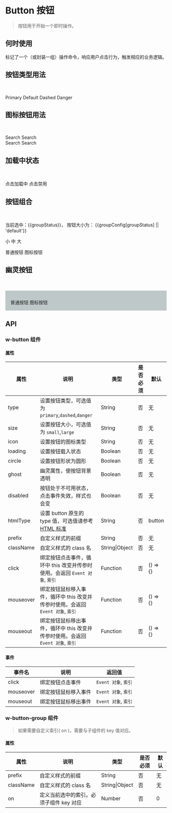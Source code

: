 # Button 按钮
> 按钮用于开始一个即时操作。

## 何时使用

标记了一个（或封装一组）操作命令，响应用户点击行为，触发相应的业务逻辑。

## 按钮类型用法

<br>

<p>
<w-button prefix="demo" type="primary">Primary</w-button>
<w-button prefix="demo">Default</w-button>
<w-button prefix="demo" type="dashed">Dashed</w-button>
<w-button prefix="demo" type="danger">Danger</w-button>
</p>

## 图标按钮用法

<br>

<p>
  <w-button prefix="demo" type="primary" circle icon="loading3" />
  <w-button prefix="demo" type="primary" icon="loading3">Search</w-button>
  <w-button prefix="demo" circle icon="loading3" />
  <w-button prefix="demo" icon="loading3">Search</w-button>
  <br />
  <w-button prefix="demo" type="danger" circle icon="loading3" />
  <w-button prefix="demo" type="danger" icon="loading3">Search</w-button>
  <w-button prefix="demo" type="dashed" circle icon="loading3" />
  <w-button prefix="demo" type="dashed" icon="loading3">Search</w-button>
</p>


## 加载中状态

<br>

<p>
  <w-button prefix="demo" :size="groupConfig[groupStatus]" :loading="loadStatus" @click="changeLoadStatus">点击加载中</w-button>
  <w-button prefix="demo" :size="groupConfig[groupStatus]" :disabled="disableStatus" @click="changeDisableStatus">点击禁用</w-button>
</p>

## 按钮组合

<br>

<p>当前选中：{{groupStatus}}， 按钮大小为： {{groupConfig[groupStatus] || 'default'}}</p>
<p>
  <w-button-group :on="groupStatus">
    <w-button prefix="demo" :key="0" @click="changeGroupStatus">小</w-button>
    <w-button prefix="demo" :key="1" @click="changeGroupStatus">中</w-button>
    <w-button prefix="demo" :key="2" @click="changeGroupStatus">大</w-button>
  </w-button-group>
</p>

<p>
  <w-button-group>
    <w-button prefix="demo" :size="groupConfig[groupStatus]" :key="1">普通按钮</w-button>
    <w-button prefix="demo" type="danger" :size="groupConfig[groupStatus]" icon="star" :key="2">图标按钮</w-button>
    <w-button prefix="demo" type="dashed" :size="groupConfig[groupStatus]" icon="heart" circle :key="3" />
  </w-button-group>
</p>

## 幽灵按钮

<br>

<p class="ghost">
  <w-button prefix="demo" ghost>普通按钮</w-button>
  <w-button prefix="demo" type="danger" ghost icon="star">图标按钮</w-button>
  <w-button prefix="demo" type="primary" ghost icon="heart" circle />
  <w-button prefix="demo" type="dashed" ghost icon="heart" />
</p>

## API

### w-button 组件

#### 属性

|属性|说明|类型|是否必须|默认|
|---|---|----|-------|---|
|type|设置按钮类型，可选值为 `primary`,`dashed`,`danger`|String|否|无|
|size|设置按钮大小，可选值为 `small`,`large`|String|否|无|
|icon|设置按钮的图标类型|String|否|无|
|loading|设置按钮载入状态|Boolean|否|无|
|circle|设置按钮形状为圆形|Boolean|否|无|
|ghost|幽灵属性，使按钮背景透明|Boolean|否|无|
|disabled|按钮处于不可用状态，点击事件失效，样式也会变|Boolean|否|无|
|htmlType|设置 button 原生的 type 值，可选值请参考 [HTML 标准](https://developer.mozilla.org/en-US/docs/Web/HTML/Element/button#attr-type)|String|否|button|
|prefix|自定义样式的前缀|String|否|无|
|className|自定义样式的 class 名|String\|Object|否|无|
|click|绑定按钮点击事件，循环中 this 改变并传参时使用。会返回 `Event 对象`, `索引`|Function|否|() => {}|
|mouseover|绑定按钮鼠标移入事件，循环中 this 改变并传参时使用。会返回 `Event 对象`, `索引`|Function|否|() => {}|
|mouseout|绑定按钮鼠标移出事件，循环中 this 改变并传参时使用。会返回 `Event 对象`, `索引`|Function|否|() => {}|

#### 事件

|事件名|说明|返回值|
|-----|---|-----|
|click|绑定按钮点击事件|`Event 对象`, `索引`|
|mouseover|绑定按钮鼠标移入事件|`Event 对象`, `索引`|
|mouseout|绑定按钮鼠标移出事件|`Event 对象`, `索引`|

### w-button-group 组件

> 如果需要自定义索引( on )，需要与子组件的 key 值对应。

#### 属性

|属性|说明|类型|是否必须|默认|
|---|---|----|-------|---|
|prefix|自定义样式的前缀|String|否|无|
|className|自定义样式的 class 名|String\|Object|否|无|
|on|定义当前选中的索引。必须子组件 key 对应|Number|否|0|

<script>
import WButton from '../water/button/Button';
import WButtonGroup from '../water/button/ButtonGroup';

export default {
  data() {
    return {
      groupStatus: 2,
      loadStatus: false,
      disableStatus: false,
      groupConfig: ['small', '', 'large',],
    };
  },
  methods: {
    changeGroupStatus($event, index) {
      this.groupStatus = index;
    },
    changeLoadStatus() {
      this.loadStatus = true;
    },
    changeDisableStatus() {
      this.disableStatus = true;
    },
  },
  components: {
    WButton,
    WButtonGroup,
  },
};
</script>
<style lang="scss">
$font-path: '../water/font/';
@import '../water/icon/style/icon.scss';
@import '../water/button/style/button.scss';

.demo {
  &-button {
    margin: 0 16px 16px 0;
    vertical-align: middle;
  }
}

.ghost {
  background: rgb(190, 200, 200);
  padding: 26px 16px 16px;
  margin: 16px 0
}
</style>
